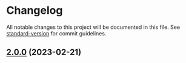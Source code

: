 # Changelog

All notable changes to this project will be documented in this file. See [standard-version](https://github.com/conventional-changelog/standard-version) for commit guidelines.

## [2.0.0](https://github.com/tharinduEranga/maven_semantic_release/compare/v0.1.3...v2.0.0) (2023-02-21)

